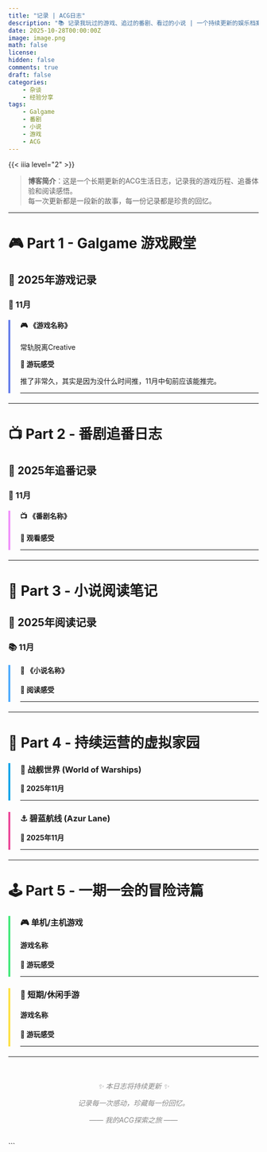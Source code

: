 ```yaml
---
title: "记录 | ACG日志"
description: "📚 记录我玩过的游戏、追过的番剧、看过的小说 | 一个持续更新的娱乐档案馆 🎮"
date: 2025-10-28T00:00:00Z
image: image.png
math: false
license: 
hidden: false
comments: true
draft: false
categories:
    - 杂谈
    - 经验分享
tags:
    - Galgame
    - 番剧
    - 小说
    - 游戏
    - ACG
---
```


{{< iiia level="2" >}}

> **博客简介**：这是一个长期更新的ACG生活日志，记录我的游戏历程、追番体验和阅读感悟。  
> 每一次更新都是一段新的故事，每一份记录都是珍贵的回忆。

---

# 🎮 Part 1 - Galgame 游戏殿堂

## 📅 2025年游戏记录

### 🎯 11月

<div style="border-left: 4px solid #667eea; padding-left: 20px; margin: 20px 0;">

#### 🎮 《游戏名称》

常轨脱离Creative

**💭 游玩感受**

推了非常久，其实是因为没什么时间推，11月中旬前应该能推完。

---

</div>

---

# 📺 Part 2 - 番剧追番日志

## 📅 2025年追番记录

### 🍂 11月

<div style="border-left: 4px solid #f093fb; padding-left: 20px; margin: 20px 0;">

#### 📺 《番剧名称》

**💭 观看感受**

---

</div>

---

# 📖 Part 3 - 小说阅读笔记

## 📅 2025年阅读记录

### 📚 11月

<div style="border-left: 4px solid #4facfe; padding-left: 20px; margin: 20px 0;">

#### 📖 《小说名称》

**💭 阅读感受**

---

</div>

---

# 🎯 Part 4 - 持续运营的虚拟家园

<div style="border-left: 4px solid #0ea5e9; padding-left: 20px; margin: 20px 0;">

### 🚢 战舰世界 (World of Warships)

**💭 2025年11月**

---

</div>

<div style="border-left: 4px solid #ec4899; padding-left: 20px; margin: 20px 0;">

### ⚓ 碧蓝航线 (Azur Lane)

**💭 2025年11月**

---
</div>

---

# 🕹️ Part 5 - 一期一会的冒险诗篇

<div style="border-left: 4px solid #43e97b; padding-left: 20px; margin: 20px 0;">

### 🎮 单机/主机游戏

#### 游戏名称

**💭 游玩感受**

---

</div>

<div style="border-left: 4px solid #fde047; padding-left: 20px; margin: 20px 0;">

### 📱 短期/休闲手游

#### 游戏名称

**💭 游玩感受**

---

</div>

---

<div style="text-align: center; padding: 20px; color: #888;">

*✨ 本日志将持续更新 ✨*

*记录每一次感动，珍藏每一份回忆。*

*—— 我的ACG探索之旅 ——*

</div>
```
